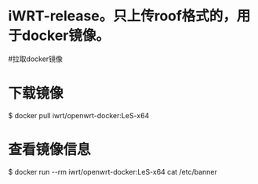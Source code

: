 # iWRT-release。只上传roof格式的，用于docker镜像。
#拉取docker镜像
# 下载镜像
$ docker pull iwrt/openwrt-docker:LeS-x64
# 查看镜像信息
$ docker run --rm iwrt/openwrt-docker:LeS-x64 cat /etc/banner
